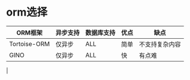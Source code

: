# orm选择



| ORM框架 | 异步支持 | 数据库支持 | 优点 | 缺点 |
| ---    | --- |    --- |  --- | --- |
| Tortoise-ORM| 仅异步 | ALL | 简单 | 不支持复杂内容| 
|   GINO | 仅异步 | ALL | 快 | 有点难 |
| 